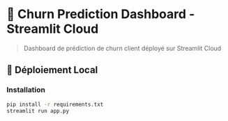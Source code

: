 # 🎯 Churn Prediction Dashboard - Streamlit Cloud

> Dashboard de prédiction de churn client déployé sur Streamlit Cloud

## 🚀 Déploiement Local

### Installation
```bash
pip install -r requirements.txt
streamlit run app.py